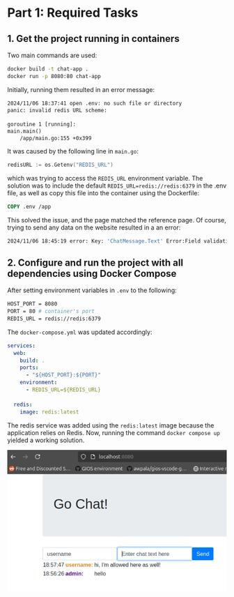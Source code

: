 # Part 1: Required Tasks

## 1. Get the project running in containers

Two main commands are used:
```bash
docker build -t chat-app .
docker run -p 8080:80 chat-app
```

Initially, running them resulted in an error message:
```
2024/11/06 18:37:41 open .env: no such file or directory
panic: invalid redis URL scheme: 

goroutine 1 [running]:
main.main()
	/app/main.go:155 +0x399
```
It was caused by the following line in `main.go`:
```go
redisURL := os.Getenv("REDIS_URL")
```
which was trying to access the `REDIS_URL` environment variable. The solution was to include the default `REDIS_URL=redis://redis:6379` in the .env file, as well as copy this file into the container using the Dockerfile:
```Dockerfile
COPY .env /app
```
This solved the issue, and the page matched the reference page. Of course, trying to send any data on the website resulted in a an error:
```bash
2024/11/06 18:45:19 error: Key: 'ChatMessage.Text' Error:Field validation for 'Text' failed on the 'required' tag
```

## 2. Configure and run the project with all dependencies using Docker Compose

After setting environment variables in `.env` to the following:
```Dockerfile
HOST_PORT = 8080
PORT = 80 # container's port
REDIS_URL = redis://redis:6379
```
The `docker-compose.yml` was updated accordingly:
```yml
services:
  web:
    build: .
    ports:
      - "${HOST_PORT}:${PORT}"
    environment:
      - REDIS_URL=${REDIS_URL}

  redis:
    image: redis:latest
```
The redis service was added using the `redis:latest` image because the application relies on Redis.
Now, running the command `docker compose up` yielded a working solution.

![](images/sol_chat.png)